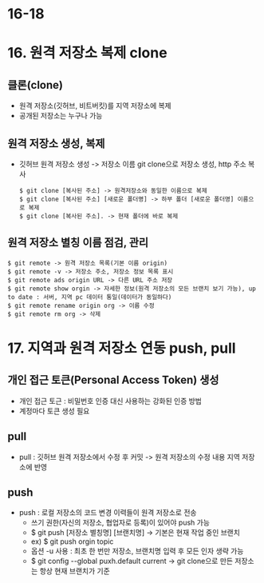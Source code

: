 # 16-18
# 16. 원격 저장소 복제 clone
## 클론(clone)
- 원격 저장소(깃허브, 비트버킷)를 지역 저장소에 복제
- 공개된 저장소는 누구나 가능


## 원격 저장소 생성, 복제
- 깃허브 원격 저장소 생성 -> 저장소 이름 git clone으로 저장소 생성, http 주소 복사
  ```
  $ git clone [복사된 주소] -> 원격저장소와 동일한 이름으로 복제
  $ git clone [복사된 주소] [새로운 폴더명] -> 하부 폴더 [새로운 폴더명] 이름으로 복제
  $ git clone [복사된 주소]. -> 현재 폴더에 바로 복제
  ```
## 원격 저장소 별칭 이름 점검, 관리
  ```
  $ git remote -> 원격 저장소 목록(기본 이름 origin)
  $ git remote -v -> 저장소 주소, 저장소 정보 목록 표시
  $ git remote ads origin URL -> 다른 URL 주소 저장
  $ git remote show orgin -> 자세한 정보(원격 저장소의 모든 브랜치 보기 가능), up to date : 서버, 지역 pc 데이터 통일(데이터가 동일하다)
  $ git remote rename origin org -> 이름 수정
  $ git remote rm org -> 삭제
  ```
# 17. 지역과 원격 저장소 연동 push, pull
## 개인 접근 토큰(Personal Access Token) 생성
- 개인 접근 토근 : 비밀번호 인증 대신 사용하는 강화된 인증 방법
- 계정마다 토큰 생성 필요
## pull
- pull : 깃허브 원격 저장소에서 수정 후 커밋 -> 원격 저장소의 수정 내용 지역 저장소에 반영
## push
- push : 로컬 저장소의 코드 변경 이력들이 원격 저장소로 전송
  - 쓰기 권한(자신의 저장소, 협업자로 등록)이 있어야 push 가능
  - $ git push [저장소 별칭명] [브랜치명] -> 기본은 현재 작업 중인 브랜치
  - ex) $ git push orgin topic
  - 옵션 -u 사용 : 최초 한 번만 저장소, 브랜치명 입력 후 모든 인자 생략 가능
  - $ git config --global puxh.default current -> git clone으로 만든 저장소는 항상 현재 브랜치가 기준
